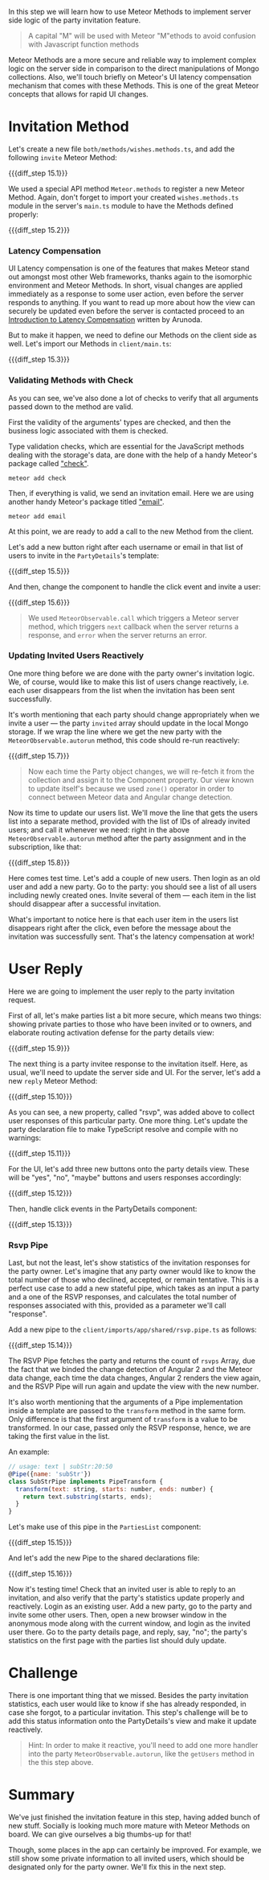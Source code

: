 In this step we will learn how to use Meteor Methods to
implement server side logic of the party invitation feature.

> A capital "M" will be used with Meteor "M"ethods to avoid confusion with Javascript function methods

Meteor Methods are a more secure and reliable way to
implement complex logic on the server side in comparison to the direct
manipulations of Mongo collections. Also, we'll touch briefly on
Meteor's UI latency compensation mechanism that comes with these Methods.
This is one of the great Meteor concepts that allows for rapid UI changes.

# Invitation Method

Let's create a new file `both/methods/wishes.methods.ts`, and add the following `invite` Meteor Method:

{{{diff_step 15.1}}}

We used a special API method `Meteor.methods` to register
a new Meteor Method. Again, don't forget to import your created `wishes.methods.ts` module
in the server's `main.ts` module to have the Methods defined properly:

{{{diff_step 15.2}}}

### Latency Compensation

UI Latency compensation is one of the features that makes Meteor stand out amongst most other Web frameworks, thanks again to the isomorphic environment and Meteor Methods.
In short, visual changes are applied immediately as a response to some user action,
even before the server responds to anything. If you want to read up more about how the view can securely be updated
even before the server is contacted proceed to an [Introduction to Latency Compensation](https://meteorhacks.com/introduction-to-latency-compensation) written by Arunoda.

But to make it happen, we need to define our Methods on the client side as well. Let's import our Methods in `client/main.ts`:

{{{diff_step 15.3}}}

### Validating Methods with Check

As you can see, we've also done a lot of checks to verify that
all arguments passed down to the method are valid.

First the validity of the arguments' types are checked, and then
the business logic associated with them is checked.

Type validation checks, which are essential for the JavaScript methods dealing with the storage's data,
are done with the help of a handy Meteor's package called ["check"](https://atmospherejs.com/meteor/check).

    meteor add check

Then, if everything is valid, we send an invitation email.
Here we are using another handy Meteor's package titled ["email"](https://atmospherejs.com/meteor/email).

    meteor add email

At this point, we are ready to add a call to the new Method from the client.

Let's add a new button right after each username or email in that
list of users to invite in the `PartyDetails`'s template:

{{{diff_step 15.5}}}

And then, change the component to handle the click event and invite a user:

{{{diff_step 15.6}}}

> We used `MeteorObservable.call` which triggers a Meteor server method, which triggers `next` callback when the server returns a response, and `error` when the server returns an error.

### Updating Invited Users Reactively

One more thing before we are done with the party owner's invitation
logic. We, of course, would like to make this list of users
change reactively, i.e. each user disappears from the list
when the invitation has been sent successfully.

It's worth mentioning that each party should change appropriately
when we invite a user — the party `invited` array should update
in the local Mongo storage. If we wrap the line where
we get the new party with the `MeteorObservable.autorun` method, this code should
re-run reactively:

{{{diff_step 15.7}}}

> Now each time the Party object changes, we will re-fetch it from the collection and assign it to the Component property. Our view known to update itself's because we used `zone()` operator in order to connect between Meteor data and Angular change detection.

Now its time to update our users list.
We'll move the line that gets the users list into a
separate method, provided with the list of IDs of already invited users;
and call it whenever we need: right in the above `MeteorObservable.autorun` method after the party assignment and in the subscription, like that:

{{{diff_step 15.8}}}

Here comes test time. Let's add a couple of new users.
Then login as an old user and add a new party.
Go to the party: you should see a list of all users including
newly created ones. Invite several of them — each item in the list
should disappear after a successful invitation.

What's important to notice here is that each user item in the users list
disappears right after the click, even before the message about
the invitation was successfully sent. That's the latency compensation at work!

# User Reply

Here we are going to implement the user reply to the party invitation request.

First of all, let's make parties list a bit more secure,
which means two things: showing private parties to those who have been invited
or to owners, and elaborate routing activation defense for the party details view:

{{{diff_step 15.9}}}

The next thing is a party invitee response to the invitation itself. Here, as usual,
we'll need to update the server side and UI. For the server,
let's add a new `reply` Meteor Method:

{{{diff_step 15.10}}}

As you can see, a new property, called "rsvp", was added
above to collect user responses of this particular party.
One more thing. Let's update the party declaration file to
make TypeScript resolve and compile with no warnings:

{{{diff_step 15.11}}}

For the UI, let's add three new buttons onto the party details view.
These will be "yes", "no", "maybe" buttons and users responses accordingly:

{{{diff_step 15.12}}}

Then, handle click events in the PartyDetails component:

{{{diff_step 15.13}}}

### Rsvp Pipe

Last, but not the least, let's show statistics of the invitation responses for the party owner.
Let's imagine that any party owner
would like to know the total number of those who declined, accepted, or remain tentative.
This is a perfect use case to add a new stateful pipe, which takes as
an input a party and a one of the RSVP responses, and calculates the total number of responses
associated with this, provided as a parameter we'll call "response".

Add a new pipe to the `client/imports/app/shared/rsvp.pipe.ts` as follows:

{{{diff_step 15.14}}}

The RSVP Pipe fetches the party and returns the count of `rsvps` Array, due the fact that we binded the change detection of Angular 2 and the Meteor data change, each time the data changes, Angular 2 renders the view again, and the RSVP Pipe will run again and update the view with the new number.

It's also worth mentioning that the arguments of a Pipe implementation inside a template are passed to the `transform` method in the same form. Only difference is that the first argument of `transform` is a value to be transformed. In our case, passed only the RSVP response, hence, we are taking the first
value in the list.

An example:

```js
// usage: text | subStr:20:50
@Pipe({name: 'subStr'})
class SubStrPipe implements PipeTransform {
  transform(text: string, starts: number, ends: number) {
    return text.substring(starts, ends);
  }
}
```

Let's make use of this pipe in the `PartiesList` component:

{{{diff_step 15.15}}}

And let's add the new Pipe to the shared declarations file:

{{{diff_step 15.16}}}

Now it's testing time! Check that an invited user is able to reply to an
invitation, and also verify that the party's statistics update properly and reactively.
Login as an existing user. Add a new party, go to the party and
invite some other users. Then, open a new browser window in the anonymous mode along with the current window,
and login as the invited user there. Go to the party details page, and reply, say, "no";
the party's statistics on the first page with the parties list should duly update.

# Challenge

There is one important thing that we missed. Besides the party invitation
statistics, each user would like to know if she has already responded, in case she forgot,
to a particular invitation. This step's challenge will be to add this status
information onto the PartyDetails's view and make it update reactively.

> Hint: In order to make it reactive, you'll need to add one more handler into
> the party `MeteorObservable.autorun`, like the `getUsers` method in the this step above.

# Summary

We've just finished the invitation feature in this step, having added bunch of new stuff.
Socially is looking much more mature with Meteor Methods on board. We can give ourselves
a big thumbs-up for that!

Though, some places in the app can certainly be improved. For example,
we still show some private information to all invited users, which should be designated only for the party owner.
We'll fix this in the next step.
